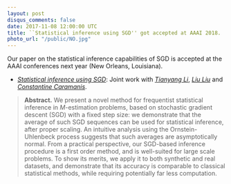 ```yaml
---
layout: post
disqus_comments: false
date: 2017-11-08 12:00:00 UTC
title: ``Statistical inference using SGD'' got accepted at AAAI 2018.
photo_url: "/public/NO.jpg"
---
```


Our paper on the statistical inference capabilities of SGD is accepted at the AAAI conferences next year (New Orleans, Louisiana).

- [*Statistical inference using SGD*](/pubs/Conferences/StatSGD.pdf): 
Joint work with [*Tianyang Li*](http://li-tianyang.com/), [*Liu Liu*]() and [*Constantine Caramanis*](http://users.ece.utexas.edu/~cmcaram/constantine_caramanis/Home.html).

>**Abstract.** 
>We present a novel method for frequentist statistical inference in $M$-estimation problems, based on
stochastic gradient descent (SGD) with a fixed step size: we demonstrate that the average of such SGD
sequences can be used for statistical inference, after proper scaling. An intuitive analysis using the Ornstein-Uhlenbeck
process suggests that such averages are asymptotically normal. From a practical perspective, our
SGD-based inference procedure is a first order method, and is well-suited for large scale problems. To show
its merits, we apply it to both synthetic and real datasets, and demonstrate that its accuracy is comparable to
classical statistical methods, while requiring potentially far less computation.